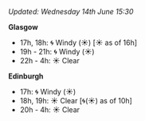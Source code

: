 *Updated: Wednesday 14th June 15:30*

**Glasgow**

* 17h, 18h: :cyclone: Windy (:sunny:) [:sunny: as of 16h]
* 19h - 21h: :cyclone: Windy (:sunny:)
* 22h - 4h: :sunny: Clear

**Edinburgh**

* 17h: :cyclone: Windy (:sunny:)
* 18h, 19h: :sunny: Clear [:cyclone:(:sunny:) as of 10h]
* 20h - 4h: :sunny: Clear

